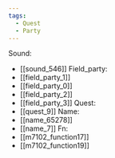 ```yaml
---
tags:
  - Quest
  - Party
---
```

Sound:
- [[sound_546]]
Field_party:
- [[field_party_1]]
- [[field_party_0]]
- [[field_party_2]]
- [[field_party_3]]
Quest:
- [[quest_9]]
Name:
- [[name_65278]]
- [[name_7]]
Fn:
- [[m7102_function17]]
- [[m7102_function19]]
